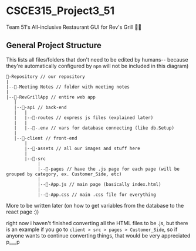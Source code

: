 # CSCE315_Project3_51
Team 51's All-inclusive Restaurant GUI for Rev's Grill 🐕‍🦺

## General Project Structure

This lists all files/folders that don't need to be edited by humans-- because they're automatically
configured by `npm` will not be included in this diagram)

```
📂-Repository // our repository
|
|--📁-Meeting Notes // folder with meeting notes
|
|--📂-RevGrillApp // entire web app
   |
   |--📂-api // back-end
   |   |
   |   |--📁-routes // express js files (explained later)
   |   |
   |   |--📃-.env // vars for database connecting (like db.Setup)
   |
   |--📂-client // front-end
       |
       |--📁-assets // all our images and stuff here
       |
       |--📂-src 
            |
            |--📁-pages // have the .js page for each page (will be grouped by category, ex. Customer_Side, etc)  
            |
            |--📃-App.js // main page (basically index.html)
            |
            |--📃-App.css // main .css file for everything

```

More to be written later (on how to get variables from the database to the react page :))

right now i haven't finished converting all the HTML files to be .js, but there is an example if you go to `client > src > pages > Customer_Side`, so if anyone wants to continue converting things, that would be very appreciated p___p
